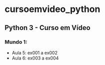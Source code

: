 # cursoemvideo_python
## Python 3 - Curso em Vídeo 
### Mundo 1:
- Aula 5: ex001 a ex002
- Aula 6: ex003 a ex004
